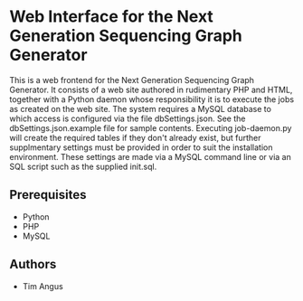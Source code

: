 Web Interface for the Next Generation Sequencing Graph Generator
================================================================

This is a web frontend for the Next Generation Sequencing Graph Generator. It consists of a web site authored in rudimentary PHP and HTML, together with a Python daemon whose responsibility it is to execute the jobs as created on the web site. The system requires a MySQL database to which access is configured via the file dbSettings.json. See the dbSettings.json.example file for sample contents. Executing job-daemon.py will create the required tables if they don't already exist, but further supplmentary settings must be provided in order to suit the installation environment. These settings are made via a MySQL command line or via an SQL script such as the supplied init.sql.

Prerequisites
-------------

* Python
* PHP
* MySQL

Authors
-------

* Tim Angus
